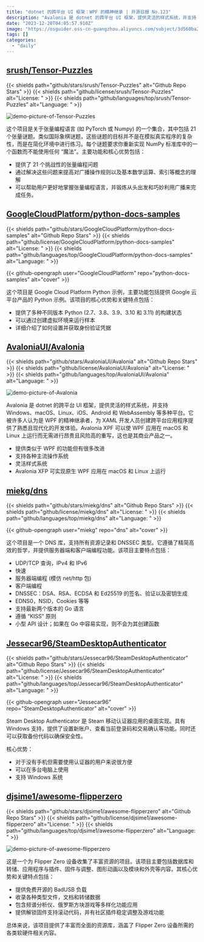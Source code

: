 ```yaml
---
title: "dotnet 的跨平台 UI 框架：WPF 的精神继承 | 开源日报 No.123"
description: "Avalonia 是 dotnet 的跨平台 UI 框架，提供灵活的样式系统，并支持 Windows、macOS、Linux、iOS、Android 和 WebAssembly 等多种平台。"
date: "2023-12-20T04:05:57.910Z"
image: "https://osguider.oss-cn-guangzhou.aliyuncs.com/subject/3d560ba26d79f37e37e18ab6a835958e.png"
tags: []
categories:
  - "daily"
---
```


## [srush/Tensor-Puzzles](https://github.com/srush/Tensor-Puzzles)

{{< shields path="github/stars/srush/Tensor-Puzzles" alt="Github Repo Stars" >}} {{< shields path="github/license/srush/Tensor-Puzzles" alt="License: " >}} {{< shields path="github/languages/top/srush/Tensor-Puzzles" alt="Language: " >}}

![demo-picture-of-Tensor-Puzzles](https://picgo-daily.oss-cn-guangzhou.aliyuncs.com/picgo-daily/2023/89920ff1afbf3d91eff34201bb5d3890.png)

这个项目是关于张量编程语言 (如 PyTorch 或 Numpy) 的一个集合，其中包括 21 个张量谜题。类似国际象棋谜题，这些谜题的目标并不是在模拟真实程序的复杂性，而是在简化环境中进行练习。每个谜题要求你重新实现 NumPy 标准库中的一个函数而不能使用任何 “魔法”。主要功能和核心优势包括：

- 提供了 21 个挑战性的张量编程问题
- 通过解决这些问题来提高对广播操作规则以及基本数学运算、索引等概念的理解
- 可以帮助用户更好地掌握张量编程语言，并锻炼从头出发和巧妙利用广播来完成任务。
  
## [GoogleCloudPlatform/python-docs-samples](https://github.com/GoogleCloudPlatform/python-docs-samples)

{{< shields path="github/stars/GoogleCloudPlatform/python-docs-samples" alt="Github Repo Stars" >}} {{< shields path="github/license/GoogleCloudPlatform/python-docs-samples" alt="License: " >}} {{< shields path="github/languages/top/GoogleCloudPlatform/python-docs-samples" alt="Language: " >}}

{{< github-opengraph user="GoogleCloudPlatform" repo="python-docs-samples" alt="cover" >}}

这个项目是 Google Cloud Platform Python 示例，主要功能包括提供 Google 云平台产品的 Python 示例。该项目的核心优势和关键特点包括：

- 提供了多种不同版本 Python (2.7、3.8、3.9、3.10 和 3.11) 的构建状态
- 可以通过创建虚拟环境来运行样本
- 详细介绍了如何设置并获取身份验证凭据
  
## [AvaloniaUI/Avalonia](https://github.com/AvaloniaUI/Avalonia)

{{< shields path="github/stars/AvaloniaUI/Avalonia" alt="Github Repo Stars" >}} {{< shields path="github/license/AvaloniaUI/Avalonia" alt="License: " >}} {{< shields path="github/languages/top/AvaloniaUI/Avalonia" alt="Language: " >}}

![demo-picture-of-Avalonia](https://picgo-daily.oss-cn-guangzhou.aliyuncs.com/picgo-daily/2023/efbb24e3d8100ecb7540b000b76c22bc.png)

Avalonia 是 dotnet 的跨平台 UI 框架，提供灵活的样式系统，并支持 Windows、macOS、Linux、iOS、Android 和 WebAssembly 等多种平台。它被许多人认为是 WPF 的精神继承者，为 XAML 开发人员创建跨平台应用程序提供了熟悉且现代化的开发体验。Avalonia XPF 可以使 WPF 应用在 macOS 和 Linux 上运行而无需进行昂贵且风险高的重写，这也是其商业产品之一。

- 提供类似于 WPF 的功能但有很多改进
- 支持各种主流操作系统
- 灵活样式系统
- Avalonia XFP 可实现原生 WPF 应用在 macOS 和 Linux 上运行
  
## [miekg/dns](https://github.com/miekg/dns)

{{< shields path="github/stars/miekg/dns" alt="Github Repo Stars" >}} {{< shields path="github/license/miekg/dns" alt="License: " >}} {{< shields path="github/languages/top/miekg/dns" alt="Language: " >}}

{{< github-opengraph user="miekg" repo="dns" alt="cover" >}}

这个项目是一个 DNS 库，支持所有资源记录和 DNSSEC 类型。它遵循了精简高效的哲学，并提供服务器端和客户端编程功能。该项目主要特点包括：

- UDP/TCP 查询，IPv4 和 IPv6
- 快速
- 服务器端编程 (模仿 net/http 包)
- 客户端编程
- DNSSEC：DSA、RSA、ECDSA 和 Ed25519 的签名、验证以及密钥生成
- EDNS0，NSID，Cookies 等等
- 支持最新两个版本的 Go 语言
- 遵循 “KISS” 原则
- 小型 API 设计；如果在 Go 中容易实现，则不会为其创建函数
  
## [Jessecar96/SteamDesktopAuthenticator](https://github.com/Jessecar96/SteamDesktopAuthenticator)

{{< shields path="github/stars/Jessecar96/SteamDesktopAuthenticator" alt="Github Repo Stars" >}} {{< shields path="github/license/Jessecar96/SteamDesktopAuthenticator" alt="License: " >}} {{< shields path="github/languages/top/Jessecar96/SteamDesktopAuthenticator" alt="Language: " >}}

{{< github-opengraph user="Jessecar96" repo="SteamDesktopAuthenticator" alt="cover" >}}

Steam Desktop Authenticator 是 Steam 移动认证器应用的桌面实现。具有 Windows 支持，提供了设置新账户、查看当前登录码和交易确认等功能。同时还可以获取备份代码以确保安全性。

核心优势：

- 对于没有手机但需要使用认证器的用户来说很方便
- 可以在多台电脑上使用
- 支持 Windows 系统
  
## [djsime1/awesome-flipperzero](https://github.com/djsime1/awesome-flipperzero)

{{< shields path="github/stars/djsime1/awesome-flipperzero" alt="Github Repo Stars" >}} {{< shields path="github/license/djsime1/awesome-flipperzero" alt="License: " >}} {{< shields path="github/languages/top/djsime1/awesome-flipperzero" alt="Language: " >}}

![demo-picture-of-awesome-flipperzero](https://picgo-daily.oss-cn-guangzhou.aliyuncs.com/picgo-daily/2023/562e61ed54319795cc534394bda1f4a6.png)

这是一个为 Flipper Zero 设备收集了丰富资源的项目。该项目主要包括数据库和转储、应用程序与插件、固件与调整、图形动画以及模块和外壳等内容。其核心优势和关键特点包括：

- 提供免费开源的 BadUSB 负载
- 收录各种类型文件，文档和转储数据
- 包含频谱分析仪、俄罗斯方块游戏等多样化功能应用
- 提供解锁固件支持滚动代码，并有社区插件稳定调整及游戏功能

总体来说，该项目提供了丰富而全面的资源库，涵盖了 Flipper Zero 设备所需的各类软硬件相关内容。
  
